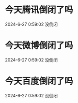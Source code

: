 # 今天腾讯倒闭了吗

2024-6-27 0:59:02 没倒闭

# 今天微博倒闭了吗

2024-6-27 0:59:02 没倒闭

# 今天百度倒闭了吗

2024-6-27 0:59:02 没倒闭

